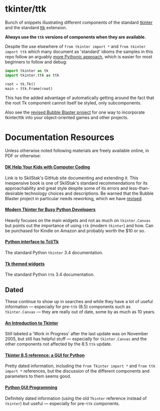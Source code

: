 tkinter/ttk
===========

Bunch of snippets illustrating different components of the standard
[tkinter](https://docs.python.org/3.4/library/tkinter.html) and the
standard [ttk](https://docs.python.org/3.4/library/tkinter.ttk.html)
extension.

**Always use the `ttk` versions of components when they are available.**

Despite the use elsewhere of `from tkinter import *` and
`from tkinter import ttk` which many document as 'standard'
idioms the samples in this repo follow an arguably [more Pythonic
approach](https://docs.python.org/3.4/howto/doanddont.html), which is
easier for most beginners to follow and debug:

```python
import tkinter as tk
import tkinter.ttk as ttk

root = tk.Tk()
main = ttk.Frame(root)
```
This has the added advantage of automatically getting around the fact
that the root Tk component cannot itself be styled, only subcomponents.

Also see the [revised Bubble Blaster
project](https://github.com/skilstak/dk-help-your-kids-with-computer-coding/blob/master/bubble-blaster/revised-oop.py)
for one way to incorporate tkinter/ttk into your object-oriented games
and other projects.

Documentation Resources
=======================

Unless otherwise noted following materials are freely available online,
in PDF or otherwise:

#### [DK Help Your Kids with Computer Coding](https://github.com/skilstak/dk-help-your-kids-with-computer-coding)

Link is to SkilStak's GitHub site documenting and extending it. This
inexpensive book is one of SkilStak's standard recommendations for
its approachability and great style despite some of its errors and
less-than-desirable technology choices and descriptions.  Be warned that
the Bubble Blaster project in particular needs reworking, which we have
[revised](https://github.com/skilstak/dk-help-your-kids-with-computer-coding/tree/master/bubble-blaster).

#### [Modern Tkinter for Busy Python Developers](http://www.amazon.com/Modern-Tkinter-Busy-Python-Developers-ebook/dp/B0071QDNLO)

Heavily focuses on the main widgets and not as much on `tkinter.Canvas`
but points out the importance of using `ttk` (modern `tkinter`) and
how. Can be purchased for Kindle on Amazon and probably worth the $10
or so.

#### [Python interface to Tcl/Tk](https://docs.python.org/3.4/library/tkinter.html)

The standard Python `tkinter` 3.4 documentation.

#### [Tk themed widgets](https://docs.python.org/3.4/library/tkinter.ttk.html)

The standard Python `ttk` 3.4 documentation.

## Dated

These continue to show up in searches and while they have a lot of useful
information &mdash; especially for pre-`ttk` (8.5) components such as
`tkinter.Canvas` &mdash; they are really out of date, some by as much
as 10 years.

#### [An Introduction to Tkinter](http://effbot.org/tkinterbook/)

Still labeled a 'Work in Progress' after the last update was on November
2005, but still has helpful stuff &mdash; especially for `tkinter.Canvas`
and the other components not affected by the 8.5 `ttk` update.

#### [Tkinter 8.5 reference: a GUI for Python](http://infohost.nmt.edu/tcc/help/pubs/tkinter/web/index.html)

Pretty dated information, including the `from Tkinter import *` and `from
ttk import *` references, but the discussion of the different components and
parameters to them seems good.

#### [Python GUI Programming](http://www.tutorialspoint.com/python/python_gui_programming.htm)

Definitely dated information (using the old `Tkinter` reference instead of
`tkinter`) but useful &mdash; especially for pre-`ttk` components.

